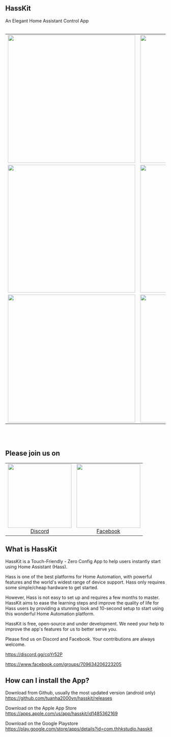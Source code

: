 ## HassKit

An Elegant Home Assistant Control App
<br><br>
<table width="100%">
<tbody>
<tr align="center">
<td><img width="400" src="https://github.com/tuanha2000vn/hasskit/blob/master/graphic%20template/Promo/Screenshot_1574148362.png?raw=true"></td>
<td><img width="400" src="https://github.com/tuanha2000vn/hasskit/blob/master/graphic%20template/Promo/Screenshot_1574148393.png?raw=true"></td>
<td><img width="400" src="https://github.com/tuanha2000vn/hasskit/blob/master/graphic%20template/Promo/Screenshot_1574148419.png?raw=true"></td>
</tr>
<tr align="center">
<td><img width="400" src="https://github.com/tuanha2000vn/hasskit/blob/master/graphic%20template/Promo/climate.gif"></td>
<td><img width="400" src="https://github.com/tuanha2000vn/hasskit/blob/master/graphic%20template/Promo/fan.gif"></td>
<td><img width="400" src="https://github.com/tuanha2000vn/hasskit/blob/master/graphic%20template/Promo/garage.gif"></td>
</tr>
<tr align="center">
<td><img width="400" src="https://github.com/tuanha2000vn/hasskit/blob/master/graphic%20template/Promo/camera.gif"></td>
<td><img width="400" src="https://github.com/tuanha2000vn/hasskit/blob/master/graphic%20template/Promo/light.gif"></td>
<td><img width="400" src="https://github.com/tuanha2000vn/hasskit/blob/master/graphic%20template/Promo/lock.gif"></td>
</tr>
</tbody>
</table>
<br><br>

## Please join us on

<table width="100%">
<tbody>
<tr align="center">
<td><a href="https://discord.gg/cqYr52P"><img src="https://github.com/tuanha2000vn/hasskit/blob/master/assets/images/discord-512.png" alt="" width="200" /><br />Discord</a></td>
<td><a href="https://www.facebook.com/groups/709634206223205"><img src="https://github.com/tuanha2000vn/hasskit/blob/master/assets/images/facebook-logo.png" alt="" width="200" /><br />Facebook</a></td>
</tr>
</tbody>
</table>

## What is HassKit

HassKit is a Touch-Friendly - Zero Config App to help users instantly start using Home Assistant (Hass).

Hass is one of the best platforms for Home Automation, with powerful features and the world's widest range of device support. Hass only requires some simple/cheap hardware to get started.

However, Hass is not easy to set up and requires a few months to master. HassKit aims to ease the learning steps and improve the quality of life for Hass users by providing a stunning look and 10-second setup to start using this wonderful Home Automation platform.

HassKit is free, open-source and under development. We need your help to improve the app's features for us to better serve you.

Please find us on Discord and Facebook. Your contributions are always welcome.

https://discord.gg/cqYr52P

https://www.facebook.com/groups/709634206223205

## How can I install the App?

Download from Github, usually the most updated version (android only)
https://github.com/tuanha2000vn/hasskit/releases

Download on the Apple App Store
https://apps.apple.com/us/app/hasskit/id1485362169

Download on the Google Playstore
https://play.google.com/store/apps/details?id=com.thhkstudio.hasskit
